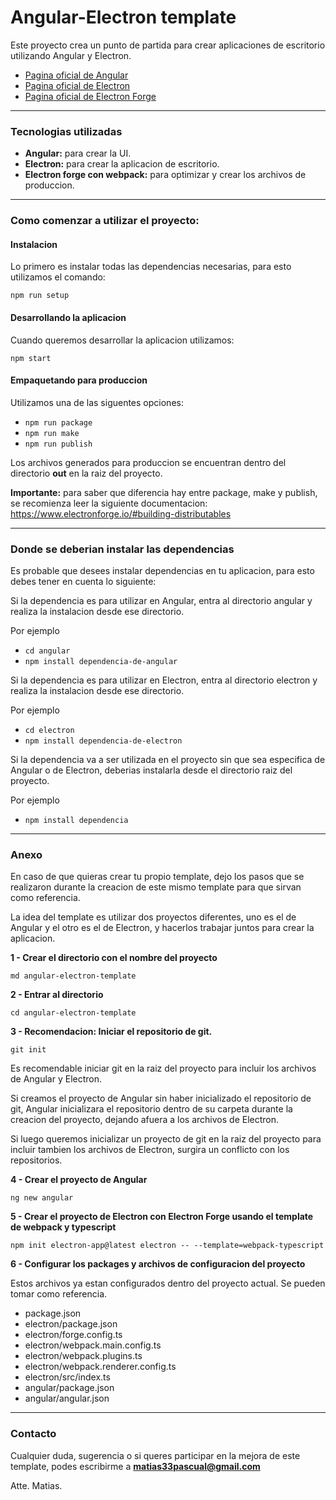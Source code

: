 # Angular-Electron template

Este proyecto crea un punto de partida para crear aplicaciones de escritorio utilizando Angular y Electron.

- [Pagina oficial de Angular](https://angular.dev/)
- [Pagina oficial de Electron](https://www.electronjs.org/)
- [Pagina oficial de Electron Forge](https://www.electronforge.io/)

---

### Tecnologias utilizadas

- **Angular:** para crear la UI.
- **Electron:** para crear la aplicacion de escritorio.
- **Electron forge con webpack:** para optimizar y crear los archivos de produccion.

---

### Como comenzar a utilizar el proyecto:

#### Instalacion

Lo primero es instalar todas las dependencias necesarias, para esto utilizamos el comando:

`npm run setup`

#### Desarrollando la aplicacion

Cuando queremos desarrollar la aplicacion utilizamos:

`npm start`

#### Empaquetando para produccion

Utilizamos una de las siguentes opciones:

- `npm run package`
- `npm run make`
- `npm run publish`

Los archivos generados para produccion se encuentran dentro del directorio **out** en la raiz del proyecto.

**Importante:** para saber que diferencia hay entre package, make y publish, se recomienza leer la siguiente documentacion: https://www.electronforge.io/#building-distributables

---

### Donde se deberian instalar las dependencias

Es probable que desees instalar dependencias en tu aplicacion, para esto debes tener en cuenta lo siguiente:

Si la dependencia es para utilizar en Angular, entra al directorio angular y realiza la instalacion desde ese directorio.

Por ejemplo

- `cd angular`
- `npm install dependencia-de-angular`

Si la dependencia es para utilizar en Electron, entra al directorio electron y realiza la instalacion desde ese directorio.

Por ejemplo

- `cd electron`
- `npm install dependencia-de-electron`

Si la dependencia va a ser utilizada en el proyecto sin que sea especifica de Angular o de Electron, deberias instalarla desde el directorio raiz del proyecto.

Por ejemplo

- `npm install dependencia`

---

### Anexo

En caso de que quieras crear tu propio template, dejo los pasos que se realizaron durante la creacion de este mismo template para que sirvan como referencia.

La idea del template es utilizar dos proyectos diferentes, uno es el de Angular y el otro es el de Electron, y hacerlos trabajar juntos para crear la aplicacion.

**1 - Crear el directorio con el nombre del proyecto**

`md angular-electron-template`

**2 - Entrar al directorio**

`cd angular-electron-template`

**3 - Recomendacion: Iniciar el repositorio de git.**

`git init`

Es recomendable iniciar git en la raiz del proyecto para incluir los archivos de Angular y Electron.

Si creamos el proyecto de Angular sin haber inicializado el repositorio de git, Angular inicializara el repositorio dentro de su carpeta durante la creacion del proyecto, dejando afuera a los archivos de Electron.

Si luego queremos inicializar un proyecto de git en la raiz del proyecto para incluir tambien los archivos de Electron, surgira un conflicto con los repositorios.

**4 - Crear el proyecto de Angular**

`ng new angular`

**5 - Crear el proyecto de Electron con Electron Forge usando el template de webpack y typescript**

`npm init electron-app@latest electron -- --template=webpack-typescript`

**6 - Configurar los packages y archivos de configuracion del proyecto**

Estos archivos ya estan configurados dentro del proyecto actual. Se pueden tomar como referencia.

- package.json
- electron/package.json
- electron/forge.config.ts
- electron/webpack.main.config.ts
- electron/webpack.plugins.ts
- electron/webpack.renderer.config.ts
- electron/src/index.ts
- angular/package.json
- angular/angular.json

---

### Contacto

Cualquier duda, sugerencia o si queres participar en la mejora de este template, podes escribirme a **matias33pascual@gmail.com**

Atte. Matias.
